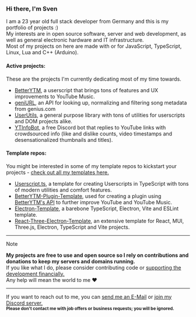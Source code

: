### Hi there, I'm Sven
I am a 23 year old full stack developer from Germany and this is my portfolio of projects :)  
My interests are in open source software, server and web development, as well as general electronic hardware and IT infrastructure.  
Most of my projects on here are made with or for JavaScript, TypeScript, Linux, Lua and C++ (Arduino).  
  
#### Active projects:
These are the projects I'm currently dedicating most of my time towards.
- [BetterYTM](https://github.com/Sv443/BetterYTM), a userscript that brings tons of features and UX improvements to YouTube Music.
- [geniURL](https://github.com/Sv443/geniURL), an API for looking up, normalizing and filtering song metadata from genius.com
- [UserUtils](https://github.com/Sv443-Network/UserUtils), a general purpose library with tons of utilities for userscripts and DOM projects alike.
- [YTInfoBot](https://github.com/Sv443/YTInfoBot), a free Discord bot that replies to YouTube links with crowdsourced info (like and dislike counts, video timestamps and desensationalized thumbnails and titles).

#### Template repos:
You might be interested in some of my template repos to kickstart your projects - [check out all my templates here.](https://github.com/Sv443?tab=repositories&q=&type=template)
- [Userscript.ts](https://github.com/Sv443/Userscript.ts), a template for creating Userscripts in TypeScript with tons of modern utilities and comfort features.
- [BetterYTM-Plugin-Template](https://github.com/Sv443/BetterYTM-Plugin-Template), used for creating a plugin using [BetterYTM's API](https://github.com/Sv443/BetterYTM/blob/main/contributing.md#developing-a-plugin-that-interfaces-with-betterytm) to further improve YouTube and YouTube Music.
- [Electron-Template](https://github.com/Sv443/Electron-Template), a barebone TypeScript, Electron, Vite and ESLint template.
- [React-Three-Electron-Template](https://github.com/Sv443/React-Three-Electron-Template), an extensive template for React, MUI, Three.js, Electron, TypeScript and Vite projects.

---

> [!NOTE]  
> **My projects are free to use and open source so I rely on contributions and donations to keep my servers and domains running.**  
> If you like what I do, please consider contributing code or [supporting the development financially.](https://github.com/sponsors/Sv443)  
> Any help will mean the world to me ❤️
  
<!-- TODO: add this workflow once I get some monthly sponsors: https://github.com/JamesIves/github-sponsors-readme-action -->

<!-- Massive thanks to my sponsors ❤  
<a href="https://github.com/CrazyMarvin" title="CrazyMarvin"><img src="https://github.com/CrazyMarvin.png" width="50" height="50" /></a>

--->

---

If you want to reach out to me, you can [send me an E-Mail](mailto:%63%6F%6E%74%61%63%74%40%73%76%34%34%33%2E%6E%65%74) or [join my Discord server.](https://dc.sv443.net/)  
<sub><b>Please don't contact me with job offers or business requests; you will be ignored.</b></sub>
